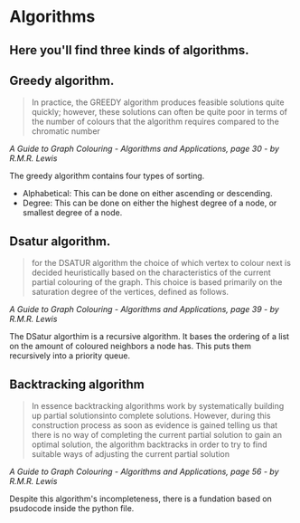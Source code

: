 # Algorithms 

Here you'll find three kinds of algorithms. 
----
## Greedy algorithm. 

> In practice, the GREEDY algorithm produces feasible solutions quite quickly;
> however, these solutions can often be quite poor in terms of the number of colours
> that the algorithm requires compared to the chromatic number

*A Guide to Graph Colouring - Algorithms and Applications, page 30 - by R.M.R. Lewis*

The greedy algorithm contains four types of sorting. 
* Alphabetical:   This can be done on either ascending or descending. 
* Degree:         This can be done on either the highest degree of a node, or smallest degree of a node.

## Dsatur algorithm.

> for the DSATUR algorithm the choice of which vertex to colour next 
> is decided heuristically based on the characteristics of the current
> partial colouring of the graph. This choice is based primarily on the saturation
> degree of the vertices, defined as follows.

*A Guide to Graph Colouring - Algorithms and Applications, page 39 - by R.M.R. Lewis*

The DSatur algorthim is a recursive algorithm. It bases the ordering of a list on the amount of 
coloured neighbors a node has. This puts them recursively into a priority queue. 

## Backtracking algorithm

> In essence backtracking algorithms work by systematically building up partial 
> solutionsinto complete solutions. However, during this construction process as soon as
> evidence is gained telling us that there is no way of completing the current partial
> solution to gain an optimal solution, the algorithm backtracks in order to try to find
> suitable ways of adjusting the current partial solution

*A Guide to Graph Colouring - Algorithms and Applications, page 56 - by R.M.R. Lewis*

Despite this algorithm's incompleteness, there is a fundation based on psudocode inside the 
python file. 

